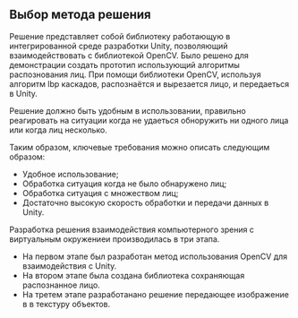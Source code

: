 ## Выбор метода решения
Решение представляет собой библиотеку работающую в интегрированной среде разработки Unity, позволяющий взаимодействовать с библиотекой OpenCV. Было решено для демонстрации создать прототип использующий алгоритмы распознования лиц. При помощи библиотеки OpenCV, используя алгоритм lbp каскадов, распознаётся и вырезается лицо, и передаеться в Unity. 

Решение должно быть удобным в использовании, правильно реагировать на ситуации когда не удаеться обноружить ни одного лица или когда лиц несколько. 

Таким образом, ключевые требования можно описать следующим образом:
* Удобное использование;
* Обработка ситуация когда не было обнаружено лиц;
* Обработка ситуация с множеством лиц;
* Достаточно высокую скорость обработки и передачи данных в Unity.

Разработка решения взаимодействия компьютерного зрения с виртуальным окружениеи производилась в три этапа.  
* На первом этапе был разработан метод использования OpenCV для взаимодействия с Unity.
* На втором этапе была создана библиотека сохраняющая распознанное лицо.
* На третем этапе разработанано решение передающее изображение в в текстуру объектов. 	